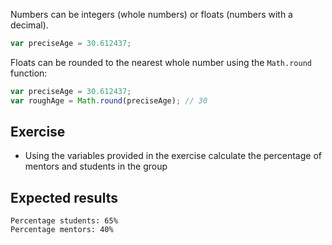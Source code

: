Numbers can be integers (whole numbers) or floats (numbers with a decimal).

```js
var preciseAge = 30.612437;
```

Floats can be rounded to the nearest whole number using the `Math.round` function:

```js
var preciseAge = 30.612437;
var roughAge = Math.round(preciseAge); // 30
```

## Exercise

* Using the variables provided in the exercise calculate the percentage of mentors and students in the group

## Expected results

```
Percentage students: 65%
Percentage mentors: 40%
```
